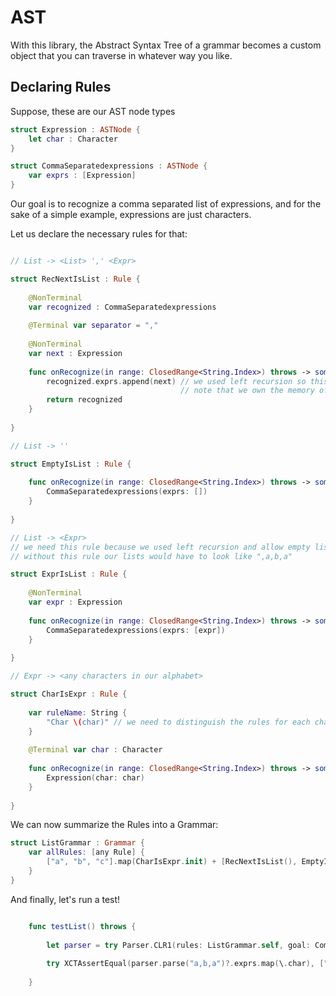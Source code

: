 # AST

With this library, the Abstract Syntax Tree of a grammar becomes a custom object that you can traverse in whatever way you like.

## Declaring Rules

Suppose, these are our AST node types

```Swift
struct Expression : ASTNode {
    let char : Character
}

struct CommaSeparatedexpressions : ASTNode {
    var exprs : [Expression]
}
```

Our goal is to recognize a comma separated list of expressions, and for the sake of a simple example, expressions are just characters.

Let us declare the necessary rules for that:

```Swift

// List -> <List> ',' <Expr>

struct RecNextIsList : Rule {
    
    @NonTerminal
    var recognized : CommaSeparatedexpressions
    
    @Terminal var separator = ","
    
    @NonTerminal
    var next : Expression
    
    func onRecognize(in range: ClosedRange<String.Index>) throws -> some ASTNode {
        recognized.exprs.append(next) // we used left recursion so this is basically O(1)
                                      // note that we own the memory of "recognized"!
        return recognized
    }
    
}

// List -> ''

struct EmptyIsList : Rule {
    
    func onRecognize(in range: ClosedRange<String.Index>) throws -> some ASTNode {
        CommaSeparatedexpressions(exprs: [])
    }
    
}

// List -> <Expr>
// we need this rule because we used left recursion and allow empty lists
// without this rule our lists would have to look like ",a,b,a"

struct ExprIsList : Rule {
    
    @NonTerminal
    var expr : Expression
    
    func onRecognize(in range: ClosedRange<String.Index>) throws -> some ASTNode {
        CommaSeparatedexpressions(exprs: [expr])
    }
    
}

// Expr -> <any characters in our alphabet>

struct CharIsExpr : Rule {
    
    var ruleName: String {
        "Char \(char)" // we need to distinguish the rules for each character
    }
    
    @Terminal var char : Character
    
    func onRecognize(in range: ClosedRange<String.Index>) throws -> some ASTNode {
        Expression(char: char)
    }
    
}

```

We can now summarize the Rules into a Grammar:

```Swift
struct ListGrammar : Grammar {
    var allRules: [any Rule] {
        ["a", "b", "c"].map(CharIsExpr.init) + [RecNextIsList(), EmptyIsList(), ExprIsList()]
    }
}
```

And finally, let's run a test!

```Swift

    func testList() throws {
        
        let parser = try Parser.CLR1(rules: ListGrammar.self, goal: CommaSeparatedexpressions.self)
        
        try XCTAssertEqual(parser.parse("a,b,a")?.exprs.map(\.char), ["a", "b", "a"]) //works!
        
    }
    
```
